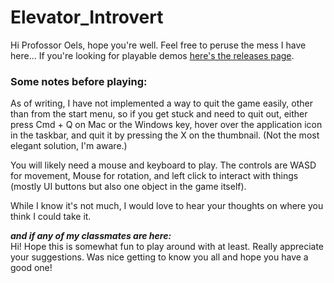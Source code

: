 # Elevator_Introvert

Hi Profossor Oels, hope you're well. Feel free to peruse the mess I have here...
If you're looking for playable demos [here's the releases page](https://github.com/JacobJFM/Elevator_Introvert/releases).

### Some notes before playing:
As of writing, I have not implemented a way to quit the game easily, other than from the start menu, so if you get stuck and need to quit out, either press Cmd + Q on Mac or the Windows key, hover over the application icon in the taskbar, and quit it by pressing the X on the thumbnail. (Not the most elegant solution, I'm aware.)

You will likely need a mouse and keyboard to play. The controls are WASD for movement, Mouse for rotation, and left click to interact with things (mostly UI buttons but also one object in the game itself).

While I know it's not much, I would love to hear your thoughts on where you think I could take it.

***and if any of my classmates are here:***  
Hi! Hope this is somewhat fun to play around with at least. Really appreciate your suggestions. Was nice getting to know you all and hope you have a good one!
 
